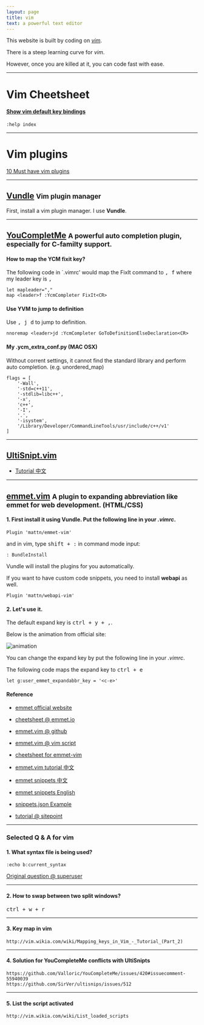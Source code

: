```yaml
---
layout: page
title: vim
text: a powerful text editor
---
```


This website is built by coding on [_vim_](http://www.vim.org/).

There is a steep learning curve for _vim_.

However, once you are killed at it, you can code fast with ease.

---

# Vim Cheetsheet

#### [Show vim default key bindings](http://stackoverflow.com/questions/2483849/detect-if-a-key-is-bound-to-something-in-vim)

~~~
:help index 
~~~

---

# Vim plugins

[10 Must have vim plugins](http://www.openfoundry.org/en/tech-column/2244--vim-plugin)


---

## [Vundle](https://github.com/VundleVim/Vundle.vim/blob/v0.10.2/doc/vundle.txt#L234-L254) <small>Vim plugin manager</small>

First, install a vim plugin manager. I use **Vundle**.

---

## [YouCompletMe](https://github.com/Valloric/YouCompleteMe) <small>A powerful auto completion plugin, especially for C-familty support. </small>

#### How to map the YCM fixit key?

The following code in `.vimrc' would map the FixIt command to <kbd>, f</kbd> where my leader key is <kbd>,</kbd>

~~~
let mapleader=","
map <leader>f :YcmCompleter FixIt<CR>
~~~

#### Use YVM to jump to definition

Use <kbd>, j d</kbd> to jump to definition.

~~~
nnoremap <leader>jd :YcmCompleter GoToDefinitionElseDeclaration<CR>
~~~



#### My .ycm\_extra\_conf.py (MAC OSX)

Without corrent settings, it cannot find the standard library and perform auto completion. (e.g. unordered_map)

~~~
flags = [
    '-Wall',
    '-std=c++11',
    '-stdlib=libc++',
    '-x',
    'c++',
    '-I',
    '.',
    '-isystem',
    '/Library/Developer/CommandLineTools/usr/include/c++/v1'
]
~~~

---

## [UltiSnipt.vim](https://github.com/SirVer/ultisnips)


* [Tutorial 中文](http://mednoter.com/UltiSnips.html)


---

## [emmet.vim](http://www.vim.org/scripts/script.php?script_id=2981) <small>A plugin to expanding abbreviation like emmet for web development. (HTML/CSS) </small>


#### 1. First install it using Vundle. Put the following line in your _.vimrc_.

~~~
Plugin 'mattn/emmet-vim'
~~~

and in vim, type <kbd>shift + :</kbd> in command mode input:

~~~
: BundleInstall
~~~

Vundle will install the plugins for you automatically.

If you want to have custom code snippets, you need to install **webapi** as well.

~~~
Plugin 'mattn/webapi-vim'
~~~

#### 2. Let's use it.

The default expand key is <kbd>ctrl + y + ,</kbd>.

Below is the animation from official site:

![animation](https://raw.githubusercontent.com/mattn/emmet-vim/master/doc/screenshot.gif)


You can change the expand key by put the following line in your _.vimrc_. 

The following code maps the expand key to <kbd>ctrl + e</kbd>

~~~
let g:user_emmet_expandabbr_key = '<c-e>'
~~~

#### Reference

* [emmet official website](http://docs.emmet.io/)

* [cheetsheet @ emmet.io](http://docs.emmet.io/cheat-sheet/)

* [emmet.vim @ github](https://github.com/mattn/emmet-vim)

* [emmet.vim @ vim script](http://www.vim.org/scripts/script.php?script_id=2981)

* [cheetsheet for emmet-vim](https://raw.githubusercontent.com/mattn/emmet-vim/master/TUTORIAL)

* [emmet.vim tutorial 中文](https://www.zfanw.com/blog/zencoding-vim-tutorial-chinese.html)

* [emmet snippets 中文](http://yanxyz.github.io/emmet-docs/customization/snippets/)

* [emmet snippets English](http://docs.emmet.io/customization/snippets/)

* [snippets.json Example](https://github.com/sergeche/emmet-sublime/blob/master/emmet/snippets.json)

* [tutorial @ sitepoint](http://www.sitepoint.com/faster-workflow-mastering-emmet-part-4/)

---

### Selected Q & A for vim

#### 1. What syntax file is being used?

~~~ 
:echo b:current_syntax
~~~

[Original question @ superuser](http://superuser.com/questions/686241/how-do-i-tell-what-syntax-file-is-being-used)

---

#### 2. How to swap between two split windows?

<kbd>ctrl + w + r</kbd>


---

#### 3. Key map in vim

~~~
http://vim.wikia.com/wiki/Mapping_keys_in_Vim_-_Tutorial_(Part_2)
~~~

---

#### 4. Solution for YouCompleteMe conflicts with UltiSnipts


~~~
https://github.com/Valloric/YouCompleteMe/issues/420#issuecomment-55940039
https://github.com/SirVer/ultisnips/issues/512
~~~

---

#### 5. List the script activated

~~~
http://vim.wikia.com/wiki/List_loaded_scripts
~~~

